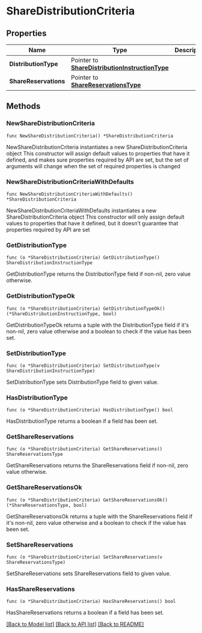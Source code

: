 # ShareDistributionCriteria

## Properties

Name | Type | Description | Notes
------------ | ------------- | ------------- | -------------
**DistributionType** | Pointer to [**ShareDistributionInstructionType**](ShareDistributionInstructionType.md) |  | [optional] 
**ShareReservations** | Pointer to [**ShareReservationsType**](ShareReservationsType.md) |  | [optional] 

## Methods

### NewShareDistributionCriteria

`func NewShareDistributionCriteria() *ShareDistributionCriteria`

NewShareDistributionCriteria instantiates a new ShareDistributionCriteria object
This constructor will assign default values to properties that have it defined,
and makes sure properties required by API are set, but the set of arguments
will change when the set of required properties is changed

### NewShareDistributionCriteriaWithDefaults

`func NewShareDistributionCriteriaWithDefaults() *ShareDistributionCriteria`

NewShareDistributionCriteriaWithDefaults instantiates a new ShareDistributionCriteria object
This constructor will only assign default values to properties that have it defined,
but it doesn't guarantee that properties required by API are set

### GetDistributionType

`func (o *ShareDistributionCriteria) GetDistributionType() ShareDistributionInstructionType`

GetDistributionType returns the DistributionType field if non-nil, zero value otherwise.

### GetDistributionTypeOk

`func (o *ShareDistributionCriteria) GetDistributionTypeOk() (*ShareDistributionInstructionType, bool)`

GetDistributionTypeOk returns a tuple with the DistributionType field if it's non-nil, zero value otherwise
and a boolean to check if the value has been set.

### SetDistributionType

`func (o *ShareDistributionCriteria) SetDistributionType(v ShareDistributionInstructionType)`

SetDistributionType sets DistributionType field to given value.

### HasDistributionType

`func (o *ShareDistributionCriteria) HasDistributionType() bool`

HasDistributionType returns a boolean if a field has been set.

### GetShareReservations

`func (o *ShareDistributionCriteria) GetShareReservations() ShareReservationsType`

GetShareReservations returns the ShareReservations field if non-nil, zero value otherwise.

### GetShareReservationsOk

`func (o *ShareDistributionCriteria) GetShareReservationsOk() (*ShareReservationsType, bool)`

GetShareReservationsOk returns a tuple with the ShareReservations field if it's non-nil, zero value otherwise
and a boolean to check if the value has been set.

### SetShareReservations

`func (o *ShareDistributionCriteria) SetShareReservations(v ShareReservationsType)`

SetShareReservations sets ShareReservations field to given value.

### HasShareReservations

`func (o *ShareDistributionCriteria) HasShareReservations() bool`

HasShareReservations returns a boolean if a field has been set.


[[Back to Model list]](../README.md#documentation-for-models) [[Back to API list]](../README.md#documentation-for-api-endpoints) [[Back to README]](../README.md)


